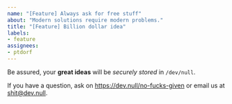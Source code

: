 ```yaml
---
name: "[Feature] Always ask for free stuff"
about: "Modern solutions require modern problems."
title: "[Feature] Billion dollar idea"
labels:
- feature
assignees:
- ptdorf
---
```


Be assured, your **great ideas** will be _securely stored_
in `/dev/null`.

If you have a question, ask on <https://dev.null/no-fucks-given>
or email us at <shit@dev.null>.
